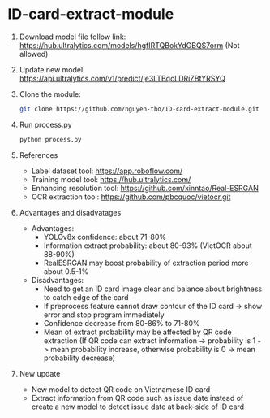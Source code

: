 # ID-card-extract-module
1. Download model file follow link: https://hub.ultralytics.com/models/hgfIRTQBokYdGBQS7orm (Not allowed)
2. Update new model: https://api.ultralytics.com/v1/predict/je3LTBqoLDRiZBtYRSYQ
3. Clone the module:
   ```sh
   git clone https://github.com/nguyen-tho/ID-card-extract-module.git
   ```
4. Run process.py
   ```sh
   python process.py
   ```
5. References
   - Label dataset tool: https://app.roboflow.com/
   - Training model tool: https://hub.ultralytics.com/
   - Enhancing resolution tool: https://github.com/xinntao/Real-ESRGAN
   - OCR extraction tool: https://github.com/pbcquoc/vietocr.git

6. Advantages and disadvatages
   - Advantages:
     * YOLOv8x confidence: about 71-80%
     * Information extract probability: about 80-93% (VietOCR about 88-90%)
     * RealESRGAN may boost probability of extraction period more about 0.5-1%
   - Disadvantages:
     * Need to get an ID card image clear and balance about brightness to catch edge of the card
     * If preprocess feature cannot draw contour of the ID card -> show error and stop program immediately
     * Confidence decrease from 80-86% to 71-80%
     * Mean of extract probability may be affected by QR code extraction (If QR code can extract information -> probability is 1 -> mean probability increase, otherwise probability is 0 -> mean probability decrease)
7. New update
   - New model to detect QR code on Vietnamese ID card
   - Extract information from QR code such as issue date instead of create a new model to detect issue date at back-side of ID card
   
